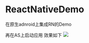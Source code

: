 # ReactNativeDemo
在原生adnroid上集成RN的Demo

再在AS上启动应用 效果如下
![](http://img.blog.csdn.net/20170823164025479?watermark/2/text/aHR0cDovL2Jsb2cuY3Nkbi5uZXQvcXFfMjc2MjM1MjE=/font/5a6L5L2T/fontsize/400/fill/I0JBQkFCMA==/dissolve/70/gravity/SouthEast)

